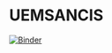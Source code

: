 # UEMSANCIS
[![Binder](https://mybinder.org/badge_logo.svg)](https://mybinder.org/v2/gh/acisclo71/UEMSANCIS/HEAD)


